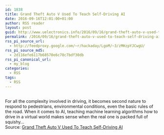 ```yaml
---
id: 1838
title: Grand Theft Auto V Used To Teach Self-Driving AI
date: 2016-09-16T12:01:00+01:00
author: RSS reader
layout: post
guid: http://www.uelectronics.info/2016/09/16/grand-theft-auto-v-used-to-teach-self-driving-ai/
permalink: /2016/09/16/grand-theft-auto-v-used-to-teach-self-driving-ai/
rss_pi_source_url:
  - http://feedproxy.google.com/~r/hackaday/LgoM/~3/zMHzpYJCwgU/
rss_pi_source_md5:
  - 2d116efe6117b68570e6c78c7bdf30db
rss_pi_canonical_url:
  - my_blog
categories:
  - RSS
tags:
  - RSS
---
```

&#013;  
For all the complexity involved in driving, it becomes second nature to respond to pedestrians, environmental conditions, even the basic rules of the road. When it comes to AI, teaching machine learning algorithms how to drive in a virtual world makes sense when the real one is packed full of squishy…&#013;  
Source: <a href="http://feedproxy.google.com/~r/hackaday/LgoM/~3/zMHzpYJCwgU/" target="_blank">Grand Theft Auto V Used To Teach Self-Driving AI</a>